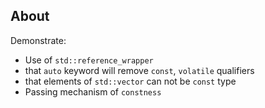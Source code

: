 ## About

Demonstrate:
- Use of `std::reference_wrapper`
- that `auto` keyword will remove `const`, `volatile` qualifiers
- that elements of `std::vector` can not be `const` type
- Passing mechanism of `constness`